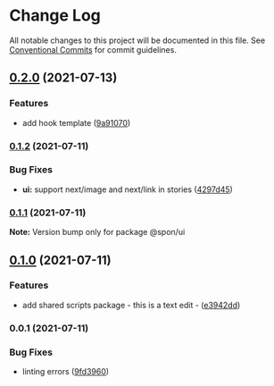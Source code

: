 # Change Log

All notable changes to this project will be documented in this file.
See [Conventional Commits](https://conventionalcommits.org) for commit guidelines.

## [0.2.0](https://github.com/magicspon/nextjs-craftcms-mono/compare/@spon/ui@0.1.2...@spon/ui@0.2.0) (2021-07-13)


### Features

* add hook template ([9a91070](https://github.com/magicspon/nextjs-craftcms-mono/commit/9a910700a04fed543504ee00818c7abc2a49791b))



### [0.1.2](https://github.com/magicspon/nextjs-craftcms-mono/compare/@spon/ui@0.1.1...@spon/ui@0.1.2) (2021-07-11)


### Bug Fixes

* **ui:** support next/image and next/link in stories ([4297d45](https://github.com/magicspon/nextjs-craftcms-mono/commit/4297d45fc7f47ef71eadc916755c435f5407d660))



### [0.1.1](https://github.com/magicspon/nextjs-craftcms-mono/compare/@spon/ui@0.1.0...@spon/ui@0.1.1) (2021-07-11)

**Note:** Version bump only for package @spon/ui





## [0.1.0](https://github.com/magicspon/nextjs-craftcms-mono/compare/@spon/ui@0.0.1...@spon/ui@0.1.0) (2021-07-11)

### Features

- add shared scripts package - this is a text edit - ([e3942dd](https://github.com/magicspon/nextjs-craftcms-mono/commit/e3942dd995d83e60d418763426c0ccd0ad762d45))

### 0.0.1 (2021-07-11)

### Bug Fixes

- linting errors ([9fd3960](https://github.com/magicspon/nextjs-craftcms-mono/commit/9fd3960dc62f6abd4a94b2123feeb1dbc8eb86a4))
